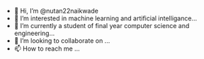 - 👋 Hi, I’m @nutan22naikwade
- 👀 I’m interested in  machine learning and artificial intelligance...
- 🌱 I’m currently a student of final year computer science and engineering...
- 💞️ I’m looking to collaborate on ...
- 📫 How to reach me ...

<!---
nutan22naikwade/nutan22naikwade is a ✨ special ✨ repository because its `README.md` (this file) appears on your GitHub profile.
You can click the Preview link to take a look at your changes.
--->
